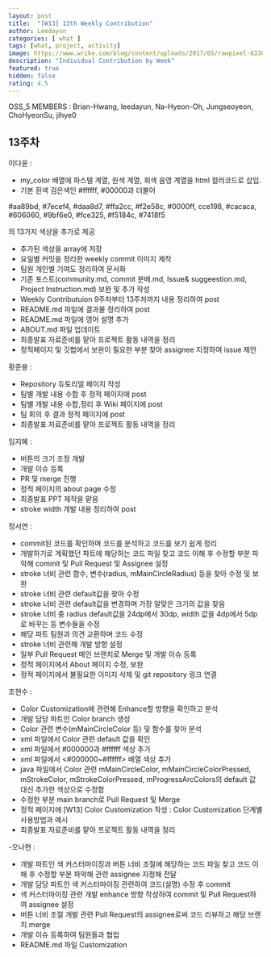 ```yaml
---   
layout: post   
title:  "[W13] 13th Weekly Contribution"   
author: Leedayun
categories: [ what ]   
tags: [what, project, activity]
image: https://www.wrike.com/blog/content/uploads/2017/05/rawpixel-633847-unsplash.jpg
description: "Individual Contribution by Week"   
featured: true   
hidden: false   
rating: 4.5
---   
```

OSS_5 MEMBERS : Brian-Hwang, leedayun, Na-Hyeon-Oh, Jungseoyeon, ChoHyeonSu, jihye0

## 13주차

이다윤 :
- my_color 배열에 파스텔 계열, 원색 계열, 회색 음영 계열을 html 컬러코드로 삽입.
- 기본 흰색 검은색인 #ffffff, #00000과 더불어

#aa89bd, #7ecef4, #daa8d7, #ffa2cc, #f2e58c, #0000ff, cce198, #cacaca, #606060, #9bf6e0, #fce325, #f5184c, #7418f5

의 13가지 색상을 추가로 제공
- 추가된 색상을 array에 저장
- 요일별 커밋을 정리한 weekly commit 이미지 제작
- 팀원 개인별 기여도 정리하여 문서화
- 기존 포스트(community.md, commit 분배.md, Issue& suggeestion.md, Project Instruction.md) 보완 및 추가 작성
- Weekly Contributuion 9주차부터 13주차까지 내용 정리하여 post
- README.md 파일에 결과물 정리하여 post
- README.md 파일에 영어 설명 추가
- ABOUT.md 파일 업데이트
- 최종발표 자료준비를 맡아 프로젝트 활동 내역을 정리
- 정적페이지 및 깃헙에서 보완이 필요한 부분 찾아 assignee 지정하여 issue 제안

황준용 :
- Repository 듀토리얼 페이지 작성 
- 팀별 개발 내용 수합 후 정적 페이지에 post
- 팀별 개발 내용 수합,정리 후 Wiki 페이지에 post
- 팀 회의 후 결과 정적 페이지에 post
- 최종발표 자료준비를 맡아 프로젝트 활동 내역을 정리

임지혜 :
- 버튼의 크기 조정 개발
- 개발 이슈 등록
- PR 및 merge 진행
- 정적 페이지의 about page 수정
- 최종발표 PPT 제작을 맡음
- stroke width 개발 내용 정리하여 post

정서연 :
- commit된 코드를 확인하며 코드를 분석하고 코드를 보기 쉽게 정리
- 개발하기로 계획했던 파트에 해당하는 코드 파일 찾고 코드 이해 후 수정할 부분 파악해 commit 및 Pull Request 및 Assignee 설정
- stroke 너비 관련 함수, 변수(radius, mMainCircleRadius) 등을 찾아 수정 및 보완
- stroke 너비 관련 default값을 찾아 수정
- stroke 너비 관련 default값을 변경하며 가장 알맞은 크기의 값을 찾음
- stroke 너비 중 radius default값을 24dp에서 30dp, width 값을 4dp에서 5dp 로 바꾸는 등 변수들을 수정 
- 해당 파트 팀원과 의견 교환하며 코드 수정
- stroke 너비 관련해 개발 방향 설정
- 일부 Pull Request 메인 브랜치로 Merge 및 개발 이슈 등록
- 정적 페이지에서 About 페이지 수정, 보완
- 정적 페이지에서 불필요한 이미지 삭제 및 git repository 링크 연결

조현수 :
- Color Customization에 관련해 Enhance할 방향을 확인하고 분석
- 개발 담당 파트인 Color branch 생성 
- Color 관련 변수(mMainCircleColor 등) 및 함수를 찾아 분석
- xml 파일에서 Color 관련 default 값을 확인
- xml 파일에서 #000000과 #ffffff 색상 추가
- xml 파일에서 <#000000~#ffffff> 배열 색상 추가
- java 파일에서 Color 관련 mMainCircleColor, mMainCircleColorPressed, mStrokeColor, 
mStrokeColorPressed, mProgressArcColors의 default 값 대신 추가한 색상으로 수정함
- 수정한 부분 main branch로 Pull Request 및 Merge
- 정적 페이지에 [W13] Color Customization 작성 : Color Customization 단계별 사용방법과 예시
- 최종발표 자료준비를 맡아 프로젝트 활동 내역을 정리

-오나현 :
- 개발 파트인 색 커스터마이징과 버튼 너비 조절에 해당하는 코드 파일 찾고 코드 이해 후 수정할 부분 파악해 관련 assignee 지정해 전달
- 개발 담당 파트인 색 커스터마이징 관련하여 코드(설명) 수정 후 commit
- 색 커스터마이징 관련 개발 enhance 방향 작성하여 commit 및 Pull Request하여 assignee 설정
- 버튼 너비 조절 개발 관련 Pull Request의 assignee로써 코드 리뷰하고 해당 브랜치 merge
- 개발 이슈 등록하여 팀원들과 협업
- README.md 파일 Customization

